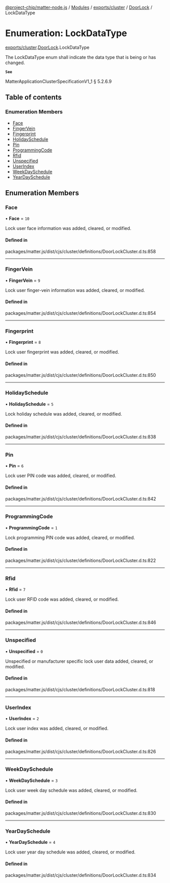 [@project-chip/matter-node.js](../README.md) / [Modules](../modules.md) / [exports/cluster](../modules/exports_cluster.md) / [DoorLock](../modules/exports_cluster.DoorLock.md) / LockDataType

# Enumeration: LockDataType

[exports/cluster](../modules/exports_cluster.md).[DoorLock](../modules/exports_cluster.DoorLock.md).LockDataType

The LockDataType enum shall indicate the data type that is being or has changed.

**`See`**

MatterApplicationClusterSpecificationV1_1 § 5.2.6.9

## Table of contents

### Enumeration Members

- [Face](exports_cluster.DoorLock.LockDataType.md#face)
- [FingerVein](exports_cluster.DoorLock.LockDataType.md#fingervein)
- [Fingerprint](exports_cluster.DoorLock.LockDataType.md#fingerprint)
- [HolidaySchedule](exports_cluster.DoorLock.LockDataType.md#holidayschedule)
- [Pin](exports_cluster.DoorLock.LockDataType.md#pin)
- [ProgrammingCode](exports_cluster.DoorLock.LockDataType.md#programmingcode)
- [Rfid](exports_cluster.DoorLock.LockDataType.md#rfid)
- [Unspecified](exports_cluster.DoorLock.LockDataType.md#unspecified)
- [UserIndex](exports_cluster.DoorLock.LockDataType.md#userindex)
- [WeekDaySchedule](exports_cluster.DoorLock.LockDataType.md#weekdayschedule)
- [YearDaySchedule](exports_cluster.DoorLock.LockDataType.md#yeardayschedule)

## Enumeration Members

### Face

• **Face** = ``10``

Lock user face information was added, cleared, or modified.

#### Defined in

packages/matter.js/dist/cjs/cluster/definitions/DoorLockCluster.d.ts:858

___

### FingerVein

• **FingerVein** = ``9``

Lock user finger-vein information was added, cleared, or modified.

#### Defined in

packages/matter.js/dist/cjs/cluster/definitions/DoorLockCluster.d.ts:854

___

### Fingerprint

• **Fingerprint** = ``8``

Lock user fingerprint was added, cleared, or modified.

#### Defined in

packages/matter.js/dist/cjs/cluster/definitions/DoorLockCluster.d.ts:850

___

### HolidaySchedule

• **HolidaySchedule** = ``5``

Lock holiday schedule was added, cleared, or modified.

#### Defined in

packages/matter.js/dist/cjs/cluster/definitions/DoorLockCluster.d.ts:838

___

### Pin

• **Pin** = ``6``

Lock user PIN code was added, cleared, or modified.

#### Defined in

packages/matter.js/dist/cjs/cluster/definitions/DoorLockCluster.d.ts:842

___

### ProgrammingCode

• **ProgrammingCode** = ``1``

Lock programming PIN code was added, cleared, or modified.

#### Defined in

packages/matter.js/dist/cjs/cluster/definitions/DoorLockCluster.d.ts:822

___

### Rfid

• **Rfid** = ``7``

Lock user RFID code was added, cleared, or modified.

#### Defined in

packages/matter.js/dist/cjs/cluster/definitions/DoorLockCluster.d.ts:846

___

### Unspecified

• **Unspecified** = ``0``

Unspecified or manufacturer specific lock user data added, cleared, or modified.

#### Defined in

packages/matter.js/dist/cjs/cluster/definitions/DoorLockCluster.d.ts:818

___

### UserIndex

• **UserIndex** = ``2``

Lock user index was added, cleared, or modified.

#### Defined in

packages/matter.js/dist/cjs/cluster/definitions/DoorLockCluster.d.ts:826

___

### WeekDaySchedule

• **WeekDaySchedule** = ``3``

Lock user week day schedule was added, cleared, or modified.

#### Defined in

packages/matter.js/dist/cjs/cluster/definitions/DoorLockCluster.d.ts:830

___

### YearDaySchedule

• **YearDaySchedule** = ``4``

Lock user year day schedule was added, cleared, or modified.

#### Defined in

packages/matter.js/dist/cjs/cluster/definitions/DoorLockCluster.d.ts:834
